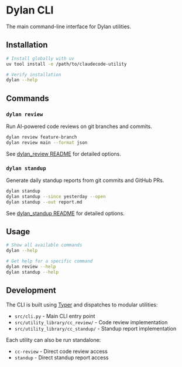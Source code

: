 # Dylan CLI

The main command-line interface for Dylan utilities.

## Installation

```bash
# Install globally with uv
uv tool install -e /path/to/claudecode-utility

# Verify installation
dylan --help
```

## Commands

### `dylan review`

Run AI-powered code reviews on git branches and commits.

```bash
dylan review feature-branch
dylan review main --format json
```

See [dylan_review README](utility_library/dylan_review/README.md) for detailed options.

### `dylan standup`

Generate daily standup reports from git commits and GitHub PRs.

```bash
dylan standup
dylan standup --since yesterday --open
dylan standup --out report.md
```

See [dylan_standup README](utility_library/dylan_standup/README.md) for detailed options.

## Usage

```bash
# Show all available commands
dylan --help

# Get help for a specific command
dylan review --help
dylan standup --help
```

## Development

The CLI is built using [Typer](https://typer.tiangolo.com/) and dispatches to modular utilities:

- `src/cli.py` - Main CLI entry point
- `src/utility_library/cc_review/` - Code review implementation
- `src/utility_library/cc_standup/` - Standup report implementation

Each utility can also be run standalone:

- `cc-review` - Direct code review access
- `standup` - Direct standup report access
